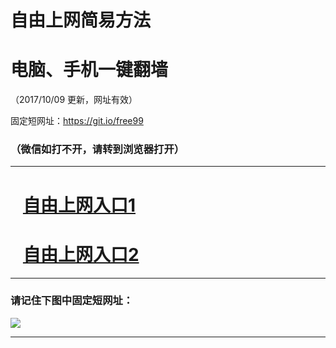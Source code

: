 ﻿# 自由上网简易方法

# 电脑、手机一键翻墙

（2017/10/09 更新，网址有效）

固定短网址：https://git.io/free99

### （微信如打不开，请转到浏览器打开）


***





# &nbsp;&nbsp; <a href="http://ft731112036.fwq-tz-1001.info/fwqtz01.html?t=100900120464 " target="_blank">自由上网入口1</a>
# &nbsp;&nbsp; <a href="http://ft16431304.fwq-tz-1002.info/fwqtz02.html?t=100900132315 " target="_blank">自由上网入口2</a>
***

### 请记住下图中固定短网址：

<img src="https://s3-us-west-2.amazonaws.com/fwq-1001/yjfq-20170905okok.png" /> 


***

